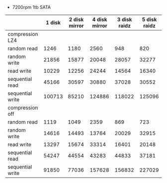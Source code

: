 * 7200rpm 1tb SATA

||1 disk|2 disk mirror|4 disk mirror|3 disk raidz|5 disk raidz
----|------|------|------|------|----
compression LZ4||||			
random read|1246|1180|2560|948|820
random write|21856|15877|20048|28057|32277
read write|10229|12256|24244|14564|16340
sequential read|45166|30597|30880|37028|30552
sequential write|100713|85210|124886|118022|125096
compression off||||					
random read|1119|1049|2359|869|723
random write|14616|14493|13764|20029|32915
read write|13297|15674|33314|16401|20148
sequential read|54247|44554|43283|44833|37181
sequential write|91850|77036|157628|156832|227029
